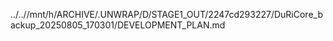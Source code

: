 ../..//mnt/h/ARCHIVE/.UNWRAP/D/STAGE1_OUT/2247cd293227/DuRiCore_backup_20250805_170301/DEVELOPMENT_PLAN.md
